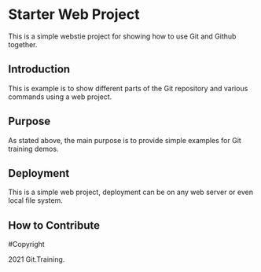 # Starter Web Project

This is a simple webstie project for showing how to use Git and Github together. 

## Introduction

This is example is to show different parts of the Git repository and various commands using a web project.

## Purpose

As stated above, the main purpose is to provide simple examples for Git training demos.

## Deployment

This is a simple web project, deployment can be on any web server or even local file system.

## How to Contribute

#Copyright

2021 Git.Training.
